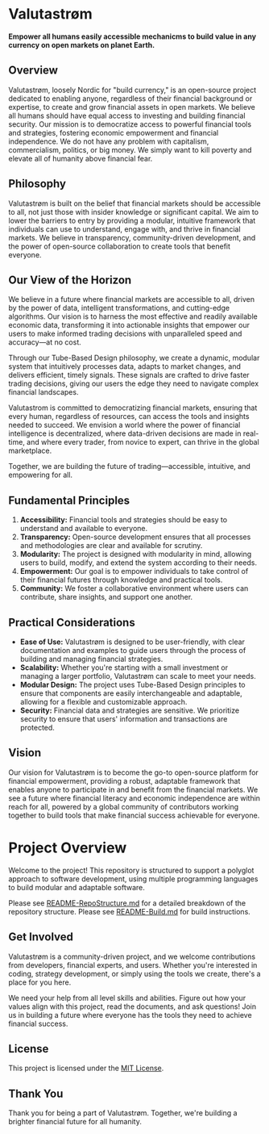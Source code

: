 # Valutastrøm

**Empower all humans easily accessible mechanicms to build value in any currency on open markets on planet Earth.**

## Overview

Valutastrøm, loosely Nordic for "build currency," is an open-source project dedicated to enabling anyone, regardless of their financial background or expertise, to create and grow financial assets in open markets. We believe all humans should have equal access to investing and building financial security. Our mission is to democratize access to powerful financial tools and strategies, fostering economic empowerment and financial independence. We do not have any problem with capitalism, commercialism, politics, or big money. We simply want to kill poverty and elevate all of humanity above financial fear.

## Philosophy

Valutastrøm is built on the belief that financial markets should be accessible to all, not just those with insider knowledge or significant capital. We aim to lower the barriers to entry by providing a modular, intuitive framework that individuals can use to understand, engage with, and thrive in financial markets. We believe in transparency, community-driven development, and the power of open-source collaboration to create tools that benefit everyone.

## Our View of the Horizon 

We believe in a future where financial markets are accessible to all, driven by the power of data, intelligent transformations, and cutting-edge algorithms. Our vision is to harness the most effective and readily available economic data, transforming it into actionable insights that empower our users to make informed trading decisions with unparalleled speed and accuracy—at no cost.

Through our Tube-Based Design philosophy, we create a dynamic, modular system that intuitively processes data, adapts to market changes, and delivers efficient, timely signals. These signals are crafted to drive faster trading decisions, giving our users the edge they need to navigate complex financial landscapes.

Valutastrom is committed to democratizing financial markets, ensuring that every human, regardless of resources, can access the tools and insights needed to succeed. We envision a world where the power of financial intelligence is decentralized, where data-driven decisions are made in real-time, and where every trader, from novice to expert, can thrive in the global marketplace.

Together, we are building the future of trading—accessible, intuitive, and empowering for all.

## Fundamental Principles

1. **Accessibility:** Financial tools and strategies should be easy to understand and available to everyone.
2. **Transparency:** Open-source development ensures that all processes and methodologies are clear and available for scrutiny.
3. **Modularity:** The project is designed with modularity in mind, allowing users to build, modify, and extend the system according to their needs.
4. **Empowerment:** Our goal is to empower individuals to take control of their financial futures through knowledge and practical tools.
5. **Community:** We foster a collaborative environment where users can contribute, share insights, and support one another.

## Practical Considerations

- **Ease of Use:** Valutastrøm is designed to be user-friendly, with clear documentation and examples to guide users through the process of building and managing financial strategies.
- **Scalability:** Whether you're starting with a small investment or managing a larger portfolio, Valutastrøm can scale to meet your needs.
- **Modular Design:** The project uses Tube-Based Design principles to ensure that components are easily interchangeable and adaptable, allowing for a flexible and customizable approach.
- **Security:** Financial data and strategies are sensitive. We prioritize security to ensure that users' information and transactions are protected.

## Vision

Our vision for Valutastrøm is to become the go-to open-source platform for financial empowerment, providing a robust, adaptable framework that enables anyone to participate in and benefit from the financial markets. We see a future where financial literacy and economic independence are within reach for all, powered by a global community of contributors working together to build tools that make financial success achievable for everyone.

# Project Overview

Welcome to the project! This repository is structured to support a polyglot approach to software development, using multiple programming languages to build modular and adaptable software.

Please see [README-RepoStructure.md](README-RepoStructure.md) for a detailed breakdown of the repository structure.
Please see [README-Build.md](README-Build.md) for build instructions.

## Get Involved

Valutastrøm is a community-driven project, and we welcome contributions from developers, financial experts, and users. Whether you're interested in coding, strategy development, or simply using the tools we create, there's a place for you here.

We need your help from all level skills and abilities. Figure out how your values align with this project, read the documents, and ask questions! Join us in building a future where everyone has the tools they need to achieve financial success.

## License

This project is licensed under the [MIT License](LICENSE).

## Thank You

Thank you for being a part of Valutastrøm. Together, we're building a brighter financial future for all humanity.
